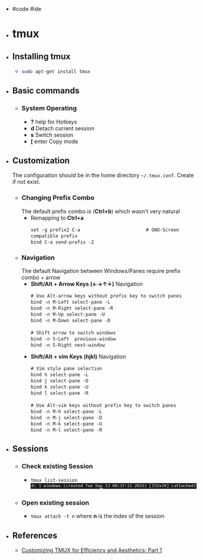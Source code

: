 - #code #ide
- # tmux
- ## Installing tmux
	- ```bash
	  sudo apt-get install tmux
	  ```
- ## Basic commands
	- ### System Operating
		- **<prefix> ?**    help for Hotkeys
		- **<prefix> d**    Detach current session
		- **<prefix> s**    Switch session
		- **<prefix> [**    enter Copy mode
- ## Customization
  The configuration should be in the home directory `~/.tmux.conf`. Create if not exist.
	- ### Changing Prefix Combo
	  The default prefix combo is (**Ctrl+b**) which wasn't very natural
		- Remapping to **Ctrl+a**
		  ```
		  set -g prefix2 C-a                        # GNU-Screen compatible prefix
		  bind C-a send-prefix -2
		  ```
	- ### Navigation
	  The default Navigation between Windows/Panes require prefix combo + arrow
		- **Shift/Alt + Arrow Keys (←→↑↓)** Navigation
		  ```
		  # Use Alt-arrow keys without prefix key to switch panes
		  bind -n M-Left select-pane -L
		  bind -n M-Right select-pane -R
		  bind -n M-Up select-pane -U
		  bind -n M-Down select-pane -D
		  
		  # Shift arrow to switch windows
		  bind -n S-Left  previous-window
		  bind -n S-Right next-window
		  ```
		- **Shift/Alt + vim Keys (hjkl)** Navigation
		  ```
		  # Vim style pane selection
		  bind h select-pane -L
		  bind j select-pane -D
		  bind k select-pane -U
		  bind l select-pane -R
		  
		  # Use Alt-vim keys without prefix key to switch panes
		  bind -n M-h select-pane -L
		  bind -n M-j select-pane -D
		  bind -n M-k select-pane -U
		  bind -n M-l select-pane -R
		  ```
- ## Sessions
	- ### Check existing Session
		- `tmux list-session`
		  ![image.png](../assets/image_1663086248908_0.png)
	- ### Open existing session
		- `tmux attach -t n` where **n** is the index of the session
- ## References
	- [Customizing TMUX for Efficiency and Aesthetics: Part 1](https://blog.yarsalabs.com/customising-tmux-part1/)